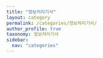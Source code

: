 ```yaml
---
title: "정보처리기사"
layout: category
permalink: /categories/정보처리기사/
author_profile: true
taxonomy: 정보처리기사
sidebar:
  nav: "categories"
---
```

